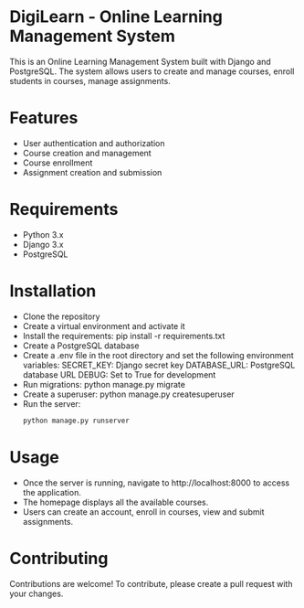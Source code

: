 
# DigiLearn - Online Learning Management System

This is an Online Learning Management System built with Django and PostgreSQL. The system allows users to create and manage courses, enroll students in courses, manage assignments.

# Features
- User authentication and authorization
- Course creation and management
- Course enrollment
- Assignment creation and submission

# Requirements
- Python 3.x
- Django 3.x
- PostgreSQL

# Installation
- Clone the repository
- Create a virtual environment and activate it
- Install the requirements: pip install -r requirements.txt
- Create a PostgreSQL database
- Create a .env file in the root directory and set the following environment variables:
	SECRET_KEY: Django secret key
	DATABASE_URL: PostgreSQL database URL
	DEBUG: Set to True for development
- Run migrations: python manage.py migrate
- Create a superuser: python manage.py createsuperuser
- Run the server: 
	```bash
	python manage.py runserver
	```
	
# Usage
- Once the server is running, navigate to http://localhost:8000 to access the application. 
- The homepage displays all the available courses. 
- Users can create an account, enroll in courses, view and submit assignments.

# Contributing
Contributions are welcome! To contribute, please create a pull request with your changes.
